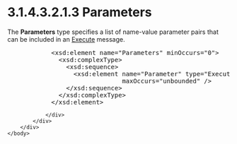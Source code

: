 <html dir="LTR" xmlns:mshelp="http://msdn.microsoft.com/mshelp" xmlns:ddue="http://ddue.schemas.microsoft.com/authoring/2003/5" xmlns:xlink="http://www.w3.org/1999/xlink" xmlns:tool="http://www.microsoft.com/tooltip">
    <head>
        <meta http-equiv="Content-Type" content="text/html; CHARSET=utf-8"></meta>
        <meta name="save" content="history"></meta>
        <title>3.1.4.3.2.1.3 Parameters</title>
        <xml>
            <mshelp:toctitle title="3.1.4.3.2.1.3 Parameters"></mshelp:toctitle>
            <mshelp:rltitle title="[MS-SSAS]: Parameters"></mshelp:rltitle>
            <mshelp:keyword index="A" term="0f445210-b53c-4349-8520-0672bff5e83a"></mshelp:keyword>
            <mshelp:attr name="DCSext.ContentType" value="open specification"></mshelp:attr>
            <mshelp:attr name="AssetID" value="0f445210-b53c-4349-8520-0672bff5e83a"></mshelp:attr>
            <mshelp:attr name="TopicType" value="kbRef"></mshelp:attr>
            <mshelp:attr name="DCSext.Title" value="[MS-SSAS]: Parameters" />
        </xml>
    </head>
    <body>
        <div id="header">
            <h1 class="heading">3.1.4.3.2.1.3 Parameters</h1>
        </div>
        <div id="mainSection">
            <div id="mainBody">
                <div id="allHistory" class="saveHistory"></div>
                <div id="sectionSection0" class="section" name="collapseableSection">
                    

<p>The <b>Parameters</b> type specifies a list of name-value
parameter pairs that can be included in an <a href="d4fc7522-6b6a-4716-b90b-61d39843911d.html">Execute</a> message. </p>

<dl>
<dd>
<div><pre>       &lt;xsd:element name=&quot;Parameters&quot; minOccurs=&quot;0&quot;&gt;
         &lt;xsd:complexType&gt;
           &lt;xsd:sequence&gt;
             &lt;xsd:element name=&quot;Parameter&quot; type=&quot;ExecuteParameter&quot; minOccurs=&quot;0&quot; 
                          maxOccurs=&quot;unbounded&quot; /&gt;
           &lt;/xsd:sequence&gt;
         &lt;/xsd:complexType&gt;
       &lt;/xsd:element&gt;
</pre></div>
</dd></dl>


                </div>
            </div>
        </div>
    </body>
</html>